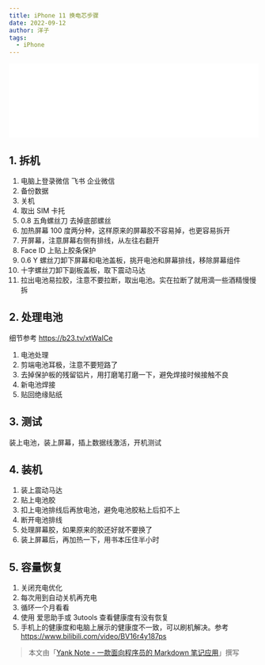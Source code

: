 ```yaml
---
title: iPhone 11 换电芯步骤
date: 2022-09-12
author: 洋子
tags:
  - iPhone
---
```


<iframe src="//player.bilibili.com/player.html?aid=815414704&bvid=BV1xG4y1z7h3&cid=829106384&page=1" scrolling="no" border="0" frameborder="no" framespacing="0" allowfullscreen="true" width="100%"></iframe>

## 1. 拆机

1.  电脑上登录微信 飞书 企业微信
2.  备份数据
3.  关机
4.  取出 SIM 卡托
5.  0.8 五角螺丝刀 去掉底部螺丝
6.  加热屏幕 100 度两分种，这样原来的屏幕胶不容易掉，也更容易拆开
7.  开屏幕，注意屏幕右侧有排线，从左往右翻开
8.  Face ID 上贴上胶条保护
9.  0.6 Y 螺丝刀卸下屏幕和电池盖板，挑开电池和屏幕排线，移除屏幕组件
10. 十字螺丝刀卸下副板盖板，取下震动马达
11. 拉出电池易拉胶，注意不要拉断，取出电池。实在拉断了就用滴一些酒精慢慢拆

## 2. 处理电池

细节参考 https://b23.tv/xtWaICe

1.  电池处理
2.  剪端电池耳极，注意不要短路了
3.  去掉保护板的残留铝片，用打磨笔打磨一下，避免焊接时候接触不良
4.  新电池焊接
5.  贴回绝缘贴纸

## 3. 测试

装上电池，装上屏幕，插上数据线激活，开机测试

## 4. 装机

1.  装上震动马达
2.  贴上电池胶
3.  扣上电池排线后再放电池，避免电池胶粘上后扣不上
4.  断开电池排线
5.  处理屏幕胶，如果原来的胶还好就不要换了
6.  装上屏幕后，再加热一下，用书本压住半小时

## 5. 容量恢复

1.  关闭充电优化
2.  每次用到自动关机再充电
3.  循环一个月看看
4.  使用 爱思助手或 3utools 查看健康度有没有恢复
5.  手机上的健康度和电脑上展示的健康度不一致，可以刷机解决。参考 https://www.bilibili.com/video/BV16r4y187ps

> 本文由「[Yank Note - 一款面向程序员的 Markdown 笔记应用](https://github.com/purocean/yn)」撰写
